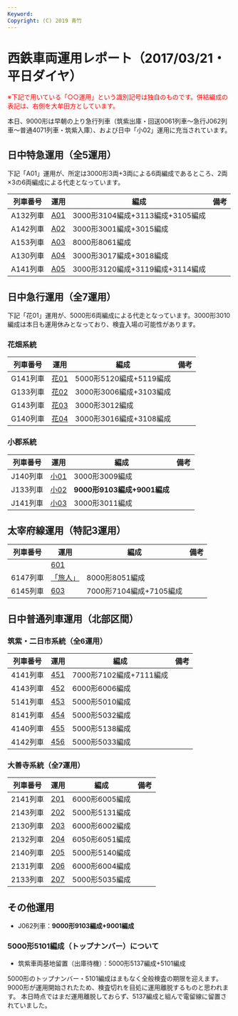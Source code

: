 ```yaml
---
Keyword: 
Copyright: (C) 2019 青竹
---
```


# 西鉄車両運用レポート（2017/03/21・平日ダイヤ）

<span style="color:#FF0000;">※下記で用いている「○○運用」という識別記号は独自のものです。併結編成の表記は、右側を大牟田方としています。</span>

本日、9000形は早朝の上り急行列車（筑紫出庫・回送0061列車～急行J062列車～普通4071列車・筑紫入庫）、および日中「小02」運用に充当されています。

## 日中特急運用（全5運用）

下記「A01」運用が、所定は3000形3両+3両による6両編成であるところ、2両×3の6両編成による代走となっています。

| 列車番号 | 運用 | 編成 | 備考 |
| --- | --- | --- | --- |
| A132列車 | [A01](https://aotake91.net/railway/nishitetsu/dia/20161003/unyoulist-weekday.htm#WA01) | 3000形3104編成+3113編成+3105編成 |  |
| A142列車 | [A02](https://aotake91.net/railway/nishitetsu/dia/20161003/unyoulist-weekday.htm#WA02) | 3000形3001編成+3015編成 |  |
| A153列車 | [A03](https://aotake91.net/railway/nishitetsu/dia/20161003/unyoulist-weekday.htm#WA03) | 8000形8061編成 |  |
| A130列車 | [A04](https://aotake91.net/railway/nishitetsu/dia/20161003/unyoulist-weekday.htm#WA04) | 3000形3017編成+3018編成 |  |
| A141列車 | [A05](https://aotake91.net/railway/nishitetsu/dia/20161003/unyoulist-weekday.htm#WA05) | 3000形3120編成+3119編成+3114編成 |  |

## 日中急行運用（全7運用）

下記「花01」運用が、5000形6両編成による代走となっています。3000形3010編成は本日も運用休みとなっており、検査入場の可能性があります。

### 花畑系統

| 列車番号 | 運用 | 編成 | 備考 |
| --- | --- | --- | --- |
| G141列車 | [花01](https://aotake91.net/railway/nishitetsu/dia/20161003/unyoulist-weekday.htm#WG01) | 5000形5120編成+5119編成 |  |
| G133列車 | [花02](https://aotake91.net/railway/nishitetsu/dia/20161003/unyoulist-weekday.htm#WG02) | 3000形3006編成+3103編成 |  |
| G143列車 | [花03](https://aotake91.net/railway/nishitetsu/dia/20161003/unyoulist-weekday.htm#WG03) | 3000形3012編成 |  |
| G140列車 | [花04](https://aotake91.net/railway/nishitetsu/dia/20161003/unyoulist-weekday.htm#WG04) | 3000形3016編成+3108編成 |  |

### 小郡系統

| 列車番号 | 運用 | 編成 | 備考 |
| --- | --- | --- | --- |
| J140列車 | [小01](https://aotake91.net/railway/nishitetsu/dia/20161003/unyoulist-weekday.htm#WJ01) | 3000形3009編成 |  |
| J133列車 | [小02](https://aotake91.net/railway/nishitetsu/dia/20161003/unyoulist-weekday.htm#WJ02) | **9000形9103編成+9001編成** |  |
| J141列車 | [小03](https://aotake91.net/railway/nishitetsu/dia/20161003/unyoulist-weekday.htm#WJ03) | 3000形3011編成 |  |

## 太宰府線運用（特記3運用）

| 列車番号 | 運用 | 編成 | 備考 |
| --- | --- | --- | --- |
|  | [601](https://aotake91.net/railway/nishitetsu/dia/20161003/unyoulist-weekday.htm#W601) |  |  |
| 6147列車 | [「旅人」](https://aotake91.net/railway/nishitetsu/dia/20161003/unyoulist-weekday.htm#W602) | 8000形8051編成 |  |
| 6145列車 | [603](https://aotake91.net/railway/nishitetsu/dia/20161003/unyoulist-weekday.htm#W603) | 7000形7104編成+7105編成 |  |

## 日中普通列車運用（北部区間）

### 筑紫・二日市系統（全6運用）

| 列車番号 | 運用 | 編成 | 備考 |
| --- | --- | --- | --- |
| 4141列車 | [451](https://aotake91.net/railway/nishitetsu/dia/20161003/unyoulist-weekday.htm#W451) | 7000形7102編成+7111編成 |  |
| 4143列車 | [452](https://aotake91.net/railway/nishitetsu/dia/20161003/unyoulist-weekday.htm#W452) | 6000形6006編成 |  |
| 5141列車 | [453](https://aotake91.net/railway/nishitetsu/dia/20161003/unyoulist-weekday.htm#W453) | 5000形5010編成 |  |
| 8141列車 | [454](https://aotake91.net/railway/nishitetsu/dia/20161003/unyoulist-weekday.htm#W454) | 5000形5032編成 |  |
| 4140列車 | [455](https://aotake91.net/railway/nishitetsu/dia/20161003/unyoulist-weekday.htm#W455) | 5000形5138編成 |  |
| 4142列車 | [456](https://aotake91.net/railway/nishitetsu/dia/20161003/unyoulist-weekday.htm#W456) | 5000形5033編成 |  |

### 大善寺系統（全7運用）

| 列車番号 | 運用 | 編成 | 備考 |
| --- | --- | --- | --- |
| 2141列車 | [201](https://aotake91.net/railway/nishitetsu/dia/20161003/unyoulist-weekday.htm#W201) | 6000形6005編成 |  |
| 2143列車 | [202](https://aotake91.net/railway/nishitetsu/dia/20161003/unyoulist-weekday.htm#W202) | 5000形5131編成 |  |
| 2130列車 | [203](https://aotake91.net/railway/nishitetsu/dia/20161003/unyoulist-weekday.htm#W203) | 6000形6002編成 |  |
| 2132列車 | [204](https://aotake91.net/railway/nishitetsu/dia/20161003/unyoulist-weekday.htm#W204) | 6050形6051編成 |  |
| 2140列車 | [205](https://aotake91.net/railway/nishitetsu/dia/20161003/unyoulist-weekday.htm#W205) | 5000形5140編成 |  |
| 2131列車 | [206](https://aotake91.net/railway/nishitetsu/dia/20161003/unyoulist-weekday.htm#W206) | 6000形6004編成 |  |
| 2133列車 | [207](https://aotake91.net/railway/nishitetsu/dia/20161003/unyoulist-weekday.htm#W207) | 5000形5035編成 |  |

## その他運用

* J062列車：**9000形9103編成+9001編成**

### 5000形5101編成（トップナンバー）について

* 筑紫車両基地留置（出庫待機）：5000形5137編成+5101編成

5000形のトップナンバー・5101編成はまもなく全般検査の期限を迎えます。9000形が運用開始されたため、検査切れを目処に運用離脱するものと思われます。
本日時点ではまだ運用離脱しておらず、5137編成と組んで電留線に留置されていました。

